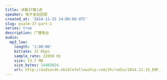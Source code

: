 ```yaml
---
title: 诗篇37篇1讲
speaker: 电子圣经团契
created_at: '2014-11-15 14:00:00 UTC'
slug: psalm-37-part-1
series: true
description: 广播电台
audio:
  mp3_low:
    length: '1:00:00'
    bitrate: 32 Kbps
    sample_rate: 22050 Hz
    size: 13.7 MB
    size_bytes: 14402024
    url: http://audiocdn.ebiblefellowship.com/zh/radio/2014.11.15_EBF_-_Psalm_37_Part_1.mp3
---
```

